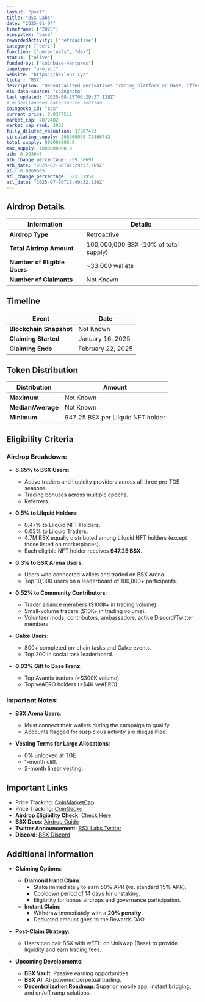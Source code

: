 ```yaml
---
layout: "post"
title: "BSX Labs"
date: "2025-01-07"
timeframe: ["2025"]
ecosystem: "base"
rewardedActivity: ["retroactive"]
category: ["defi"]
function: ["perpetuals", "dex"]
status: ["alive"]
funded-by: ["coinbase-ventures"]
pagetype: "project"
website: "https://bsxlabs.xyz"
ticker: "BSX"
description: "Decentralized derivatives trading platform on Base, offering up to 1000x leverage and advanced trading features."
mis-data-source: "coingecko"
last_updated: "2025-08-15T06:29:37.128Z"
# miscellaneous data source section
coingecko_id: "bsx"
current_price: 0.0377511
market_cap: 7872482
market_cap_rank: 2002
fully_diluted_valuation: 37707493
circulating_supply: 208360098.78466743
total_supply: 998000000.0
max_supply: 1000000000.0
ath: 0.093045
ath_change_percentage: -59.38691
ath_date: "2025-02-06T01:29:57.969Z"
atl: 0.0060605
atl_change_percentage: 523.51954
atl_date: "2025-07-09T15:49:32.839Z"
---
```


## Airdrop Details

| Information                  | Details                               |
| ---------------------------- | ------------------------------------- |
| **Airdrop Type**             | Retroactive                           |
| **Total Airdrop Amount**     | 100,000,000 BSX (10% of total supply) |
| **Number of Eligible Users** | ~33,000 wallets                       |
| **Number of Claimants**      | Not Known                             |

## Timeline

| Event                   | Date              |
| ----------------------- | ----------------- |
| **Blockchain Snapshot** | Not Known         |
| **Claiming Started**    | January 16, 2025  |
| **Claiming Ends**       | February 22, 2025 |

## Token Distribution

| Distribution       | Amount                            |
| ------------------ | --------------------------------- |
| **Maximum**        | Not Known                         |
| **Median/Average** | Not Known                         |
| **Minimum**        | 947.25 BSX per Lilquid NFT holder |

## Eligibility Criteria

### Airdrop Breakdown:

- **8.65% to BSX Users**:

  - Active traders and liquidity providers across all three pre-TGE seasons.
  - Trading bonuses across multiple epochs.
  - Referrers.

- **0.5% to Lilquid Holders**:

  - 0.47% to Lilquid NFT Holders.
  - 0.03% to Lilquid Traders.
  - 4.7M BSX equally distributed among Lilquid NFT holders (except those listed on marketplaces).
  - Each eligible NFT holder receives **947.25 BSX**.

- **0.3% to BSX Arena Users**:

  - Users who connected wallets and traded on BSX Arena.
  - Top 10,000 users on a leaderboard of 100,000+ participants.

- **0.52% to Community Contributors**:

  - Trader alliance members ($100K+ in trading volume).
  - Small-volume traders ($10K+ in trading volume).
  - Volunteer mods, contributors, ambassadors, active Discord/Twitter members.

- **Galxe Users**:

  - 800+ completed on-chain tasks and Galxe events.
  - Top 200 in social task leaderboard.

- **0.03% Gift to Base Frenz**:
  - Top Avantis traders (>$300K volume).
  - Top veAERO holders (>$4K veAERO).

### Important Notes:

- **BSX Arena Users**:

  - Must connect their wallets during the campaign to qualify.
  - Accounts flagged for suspicious activity are disqualified.

- **Vesting Terms for Large Allocations**:
  - 0% unlocked at TGE.
  - 1-month cliff.
  - 2-month linear vesting.

## Important Links

- Price Tracking: [CoinMarketCap](https://coinmarketcap.com/currencies/bsx)
- Price Tracking: [CoinGecko](https://www.coingecko.com/en/coins/bsx)
- **Airdrop Eligibility Check**: [Check Here](https://airdrop.bsxlabs.xyz/en)
- **BSX Docs**: [Airdrop Guide](https://docs.bsx.exchange/bsx-docs/usdbsx/bsx-airdrop-complete-guide)
- **Twitter Announcement**: [BSX Labs Twitter](https://x.com/bsx_labs/status/1879831023690907759)
- **Discord**: [BSX Discord](https://discord.com/invite/Jg7q3mV37Z)

## Additional Information

- **Claiming Options**:

  - **Diamond Hand Claim**:
    - Stake immediately to earn 50% APR (vs. standard 15% APR).
    - Cooldown period of 14 days for unstaking.
    - Eligibility for bonus airdrops and governance participation.
  - **Instant Claim**:
    - Withdraw immediately with a **20% penalty**.
    - Deducted amount goes to the Rewards DAO.

- **Post-Claim Strategy**:

  - Users can pair BSX with wETH on Uniswap (Base) to provide liquidity and earn trading fees.

- **Upcoming Developments**:
  - **BSX Vault**: Passive earning opportunities.
  - **BSX AI**: AI-powered perpetual trading.
  - **Decentralization Roadmap**: Superior mobile app, instant bridging, and on/off ramp solutions.